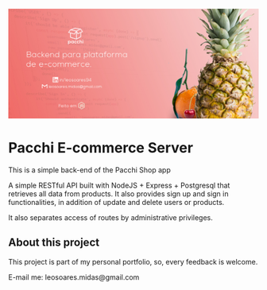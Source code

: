 
![Readme cover](src/public/img/README_COVER.jpg)
<h1>Pacchi E-commerce Server</h1>

<p>This is a simple back-end of the Pacchi Shop app </p>

<p>A simple RESTful API built with NodeJS + Express + Postgresql that retrieves all data from products. It also provides sign up and sign in functionalities, in addition of update and delete users or products.

It also separates access of routes by administrative privileges.
</p>

<h2>About this project</h2>

<p>This project is part of my personal portfolio, so, every feedback is welcome.</p>

<p>E-mail me: leosoares.midas@gmail.com</p>
